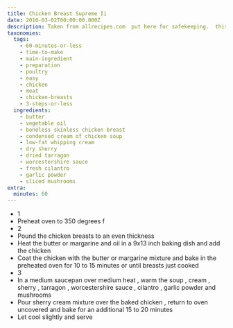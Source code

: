 ```yaml
---
title: Chicken Breast Supreme Ii
date: 2010-03-02T00:00:00.000Z
description: Taken from allrecipes.com  put here for safekeeping.  this sounds delicious!
taxonomies:
  tags:
    - 60-minutes-or-less
    - time-to-make
    - main-ingredient
    - preparation
    - poultry
    - easy
    - chicken
    - meat
    - chicken-breasts
    - 3-steps-or-less
  ingredients:
    - butter
    - vegetable oil
    - boneless skinless chicken breast
    - condensed cream of chicken soup
    - low-fat whipping cream
    - dry sherry
    - dried tarragon
    - worcestershire sauce
    - fresh cilantro
    - garlic powder
    - sliced mushrooms
extra:
  minutes: 60
---
```

 - 1
 - Preheat oven to 350 degrees f
 - 2
 - Pound the chicken breasts to an even thickness
 - Heat the butter or margarine and oil in a 9x13 inch baking dish and add the chicken
 - Coat the chicken with the butter or margarine mixture and bake in the preheated oven for 10 to 15 minutes or until breasts just cooked
 - 3
 - In a medium saucepan over medium heat , warm the soup , cream , sherry , tarragon , worcestershire sauce , cilantro , garlic powder and mushrooms
 - Pour sherry cream mixture over the baked chicken , return to oven uncovered and bake for an additional 15 to 20 minutes
 - Let cool slightly and serve
